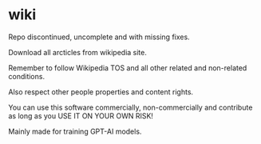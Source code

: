 # wiki

Repo discontinued, uncomplete and with missing fixes.

Download all arcticles from wikipedia site.

Remember to follow Wikipedia TOS and all other related and non-related conditions. 

Also respect other people properties and content rights.

You can use this software commercially, non-commercially and contribute as long as you USE IT ON YOUR OWN RISK! 

Mainly made for training GPT-AI models.
